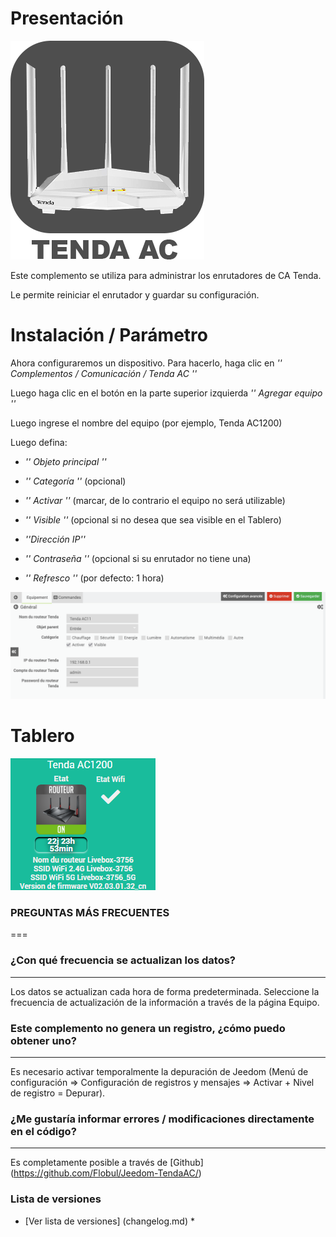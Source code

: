 Presentación
============

![Complemento de logotipo](../images/tendaac_icon.png "Complemento de logotipo")

Este complemento se utiliza para administrar los enrutadores de CA Tenda.

Le permite reiniciar el enrutador y guardar su configuración.

Instalación / Parámetro
========================

Ahora configuraremos un dispositivo. Para hacerlo, haga clic en *'' Complementos / Comunicación / Tenda AC ''*

Luego haga clic en el botón en la parte superior izquierda *'' Agregar equipo ''*

Luego ingrese el nombre del equipo (por ejemplo, Tenda AC1200)

Luego defina:

- *'' Objeto principal ''*

- *'' Categoría ''* (opcional)

- *'' Activar ''* (marcar, de lo contrario el equipo no será utilizable)

- *'' Visible ''* (opcional si no desea que sea visible en el Tablero)

- *''Dirección IP''*

- *'' Contraseña ''* (opcional si su enrutador no tiene una)

- *'' Refresco ''* (por defecto: 1 hora)

![Configuración](../images/tendaac_screenshot1.png "Configuración")

Tablero
===

![Dashboard visual](../images/Dashboard.png "Visuel du dashboard")

### PREGUNTAS MÁS FRECUENTES
===

### ¿Con qué frecuencia se actualizan los datos?
-------------------------------------------------- -----
Los datos se actualizan cada hora de forma predeterminada.
Seleccione la frecuencia de actualización de la información a través de la página Equipo.

### Este complemento no genera un registro, ¿cómo puedo obtener uno?
--------------------------------------------------
Es necesario activar temporalmente la depuración de Jeedom (Menú de configuración ⇒ Configuración de registros y mensajes ⇒ Activar + Nivel de registro = Depurar).

### ¿Me gustaría informar errores / modificaciones directamente en el código?
-------------------------------------------------- ---------------------
Es completamente posible a través de
[Github] (https://github.com/Flobul/Jeedom-TendaAC/)

### Lista de versiones

* [Ver lista de versiones] (changelog.md) *
